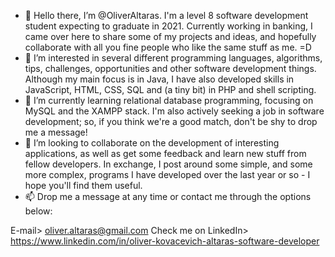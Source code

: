 - 👋 Hello there, I’m @OliverAltaras. I'm a level 8 software development student expecting to graduate in 2021. Currently working in banking, I came over here
to share some of my projects and ideas, and hopefully collaborate with all you fine people who like the same stuff as me. =D
- 👀 I’m interested in several different programming languages, algorithms, tips, challenges, opportunities and other software development things.
Although my main focus is in Java, I have also developed skills in JavaScript, HTML, CSS, SQL and (a tiny bit) in PHP and shell scripting.
- 🌱 I’m currently learning relational database programming, focusing on MySQL and the XAMPP stack. 
I'm also actively seeking a job in software development; so, if you think we're a good match, don't be shy to drop me a message!
- 💞️ I’m looking to collaborate on the development of interesting applications, as well as get some feedback and learn new stuff from fellow developers.
In exchange, I post around some simple, and some more complex, programs I have developed over the last year or so - I hope you'll find them useful.
- 📫 Drop me a message at any time or contact me through the options below: 

E-mail> oliver.altaras@gmail.com
Check me on LinkedIn> https://www.linkedin.com/in/oliver-kovacevich-altaras-software-developer


<!---
OliverAltaras/OliverAltaras is a ✨ special ✨ repository because its `README.md` (this file) appears on your GitHub profile.
You can click the Preview link to take a look at your changes.
--->
